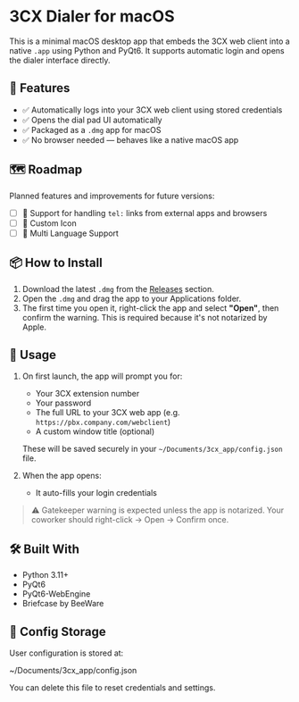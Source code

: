# 3CX Dialer for macOS

This is a minimal macOS desktop app that embeds the 3CX web client into a native `.app` using Python and PyQt6. It supports automatic login and opens the dialer interface directly.

## 🔧 Features

- ✅ Automatically logs into your 3CX web client using stored credentials  
- ✅ Opens the dial pad UI automatically  
- ✅ Packaged as a `.dmg` app for macOS  
- ✅ No browser needed — behaves like a native macOS app  

## 🗺 Roadmap

Planned features and improvements for future versions:

- [ ] 🔗 Support for handling `tel:` links from external apps and browsers
- [ ] 🔗 Custom Icon
- [ ] 🔗 Multi Language Support
      
## 📦 How to Install

1. Download the latest `.dmg` from the [Releases](https://github.com/Migrim/3cx-Dialer/releases) section.  
2. Open the `.dmg` and drag the app to your Applications folder.  
3. The first time you open it, right-click the app and select **"Open"**, then confirm the warning. This is required because it's not notarized by Apple.

## 🧪 Usage

1. On first launch, the app will prompt you for:
   - Your 3CX extension number
   - Your password
   - The full URL to your 3CX web app (e.g. `https://pbx.company.com/webclient`)
   - A custom window title (optional)

   These will be saved securely in your `~/Documents/3cx_app/config.json` file.

2. When the app opens:
   - It auto-fills your login credentials  


> ⚠️ Gatekeeper warning is expected unless the app is notarized. Your coworker should right-click → Open → Confirm once.

## 🛠 Built With

- Python 3.11+
- PyQt6
- PyQt6-WebEngine
- Briefcase by BeeWare

## 📁 Config Storage

User configuration is stored at:

~/Documents/3cx_app/config.json

You can delete this file to reset credentials and settings.
